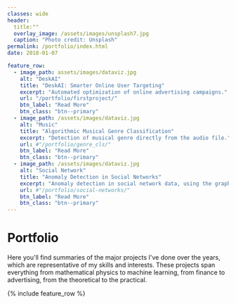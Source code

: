 ```yaml
---
classes: wide
header:
  title:""
  overlay_image: /assets/images/unsplash7.jpg
  caption: "Photo credit: Unsplash"
permalink: /portfolio/index.html
date: 2018-01-07

feature_row:
  - image_path: assets/images/dataviz.jpg
    alt: "DeskAI"
    title: "DeskAI: Smarter Online User Targeting"
    excerpt: "Automated optimization of online advertising campaigns."
    url: "/portfolio/firstproject/"
    btn_label: "Read More"
    btn_class: "btn--primary"	
  - image_path: /assets/images/dataviz.jpg
    alt: "Music"
    title: "Algorithmic Musical Genre Classification"
    excerpt: "Detection of musical genre directly from the audio file."
    url: #"/portfolio/genre_cls/"
    btn_label: "Read More"
    btn_class: "btn--primary"	
  - image_path: /assets/images/dataviz.jpg
    alt: "Social Network"
    title: "Anomaly Detection in Social Networks"
    excerpt: "Anomaly detection in social network data, using the graph resistance."
    url: #"/portfolio/social-networks/"
    btn_label: "Read More"
    btn_class: "btn--primary"
---
```


# Portfolio

Here you'll find summaries of the major projects I've done over the years, which
are representative of my skills and interests. These projects span everything
from mathematical physics to machine learning, from finance to advertising, from
the theoretical to the practical.

{% include feature_row %}
